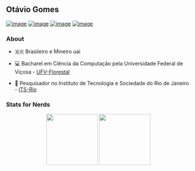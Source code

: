 ## Otávio Gomes

[![image](https://img.shields.io/badge/LinkedIn-0077B5?style=for-the-badge&logo=linkedin&logoColor=white)](https://www.linkedin.com/in/otaviouss)
[![image](https://img.shields.io/badge/Instagram-E4405F?style=for-the-badge&logo=instagram&logoColor=white)](https://www.instagram.com/otaviouss_)
[![image](https://img.shields.io/badge/Twitter-1DA1F2?style=for-the-badge&logo=twitter&logoColor=white)](https://twitter.com/otaviouss)
[![image](https://img.shields.io/badge/Gmail-D14836?style=for-the-badge&logo=gmail&logoColor=white)](mailto:otas.gom@gmail.com)

### About

- 🇧🇷 Brasileiro e Mineiro uai
 
- 💻 Bacharel em Ciência da Computação pela Universidade Federal de Viçosa - [UFV-Florestal](https://www.ufv.br/)

- 🔎 Pesquisador no Instituto de Tecnologia e Sociedade do Rio de Janeiro - [ITS-Rio](https://itsrio.org/)


### Stats for Nerds

<p align= "center">
  <img height= "140" src="https://github-readme-stats.vercel.app/api?username=otaviouss&theme=react&show_icons=true&include_all_commits=true" />
  <img height= "140" src="https://github-readme-stats.vercel.app/api/top-langs/?username=otaviouss&theme=react&layout=compact" />
</p>
